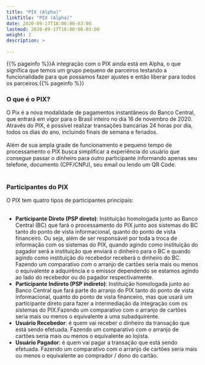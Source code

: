 ```yaml
---
title: "PIX (Alpha)"
linkTitle: "PIX (Alpha)"
date: 2020-09-17T18:00:00-03:00
lastmod: 2020-09-17T18:00:00-03:00
weight: 2
description: >
      
---
```

{{% pageinfo %}}A integração com o PIX ainda está em Alpha, o que significa que temos um grupo pequeno de parceiros testando a funcionalidade para que possamos fazer ajustes e então liberar para todos os parceiros.{{% pageinfo %}}


### O que é o PIX?

O Pix é a nova modalidade de pagamentos instantâneos do Banco Central, que entrará em vigor para o Brasil inteiro no dia 16 de novembro de 2020. Através do PIX, é possível realizar transações bancárias 24 horas por dia, todos os dias do ano, incluindo finais de semana e feriados.
<br><br>
Além de sua ampla grade de funcionamento e pequeno tempo de processamento o PIX busca simplificar a experiência do usuário que consegue passar o dinheiro para outro participante informando apenas seu telefone, documento (CPF/CNPJ), seu email ou lendo um QR Code.
<br> <br>

### Participantes do PIX

O PIX tem quatro tipos de participantes principais:<br><br>
- **Participante Direto (PSP direto)**: Instituição homologada junto ao Banco Central (BC) que fará o processamento do PIX junto aos sistemas do BC tanto do ponto de vista informacional, quanto do ponto de vista financeiro. Ou seja, além de ser responsável por toda a troca de informação com os sistemas do PIX, quando agindo como instituição do pagador será a instituição que enviará o dinheiro para o BC e quando agindo como instituição do recebedor receberá o dinheiro do BC. Fazendo um comparativo com o arranjo de cartões seria mais ou menos o equivalente a adquirência e o emissor dependendo se estamos agindo ao lado do recebedor ou do pagador respectivamente. <br>
- **Participante Indireto (PSP indireto)**: Instituição homologada junto ao Banco Central que fará parte do arranjo do PIX tanto do ponto de vista informacional, quanto do ponto de vista financeiro, mas que usará um participante direto para fazer a intermediação da integração com os sistemas do PIX.Fazendo um comparativo com o arranjo de cartões seria mais ou menos o equivalente a uma subadquirente. <br>
- **Usuário Recebedor**: é quem vai receber o dinheiro da transação que está sendo efetuada. Fazendo um comparativo com o arranjo de cartões seria mais ou menos o equivalente ao lojista. <br>
- **Usuário Pagador**: é quem vai pagar a transação que está sendo efetuada. Fazendo um comparativo com o arranjo de cartões seria mais ou menos o equivalente ao comprador / dono do cartão.<br>
